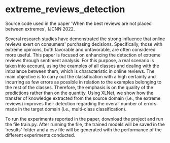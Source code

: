 # extreme_reviews_detection

Source code used in the paper 'When the best reviews are not placed between extremes', IJCNN 2022.

Several research studies have demonstrated the strong influence that online reviews exert on consumers' purchasing decisions. Specifically, those with extreme opinions, both favorable and unfavorable, are often considered more useful. This paper is focused on enhancing the detection of extreme reviews through sentiment analysis. For this purpose, a real scenario is taken into account, using the examples of all classes and dealing with the imbalance between them, which is characteristic in online reviews. The main objective is to carry out the classification with a high certainty and incurring as few errors as possible in relation to the examples belonging to the rest of the classes. Therefore, the emphasis is on the quality of the predictions rather than on the quantity. Using XLNet, we show how the transfer of knowledge extracted from the source domain (i.e., the extreme reviews) improves their detection regarding the overall number of errors made in the target domain (i.e., multi-class classification).

To run the experiments reported in the paper, download the project and run the file train.py. After running the file, the trained models will be saved in the 'results' folder and a csv file will be generated with the performance of the different experiments conducted.
